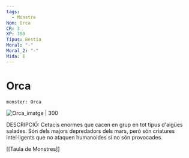 ```yaml
---
tags:
  - Monstre
Nom: Orca
CR: 3
XP: 700
Tipus: Bèstia
Moral: "-"
Moral_2: "-"
Mida: E
---
```

# Orca

```statblock
monster: Orca
```

![Orca_imatge | 300](http://clipart-library.com/images_k/killer-whale-transparent/killer-whale-transparent-3.png)

DESCRIPCIÓ: 
Cetacis enormes que cacen en grup en tot tipus d'aigües salades. Són dels majors depredadors dels mars, però són criatures intel·ligents que no ataquen humanoides si no són provocades.

[[Taula de Monstres]]